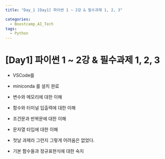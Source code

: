 ```yaml
---
title: "Day_1 [Day1] 파이썬 1 ~ 2강 & 필수과제 1, 2, 3"

categories:
  - Boostcamp_AI_Tech
tags:
  - Python
---
```


# [Day1] 파이썬 1 ~ 2강 & 필수과제 1, 2, 3

* VSCode를 
* miniconda 를 설치 완료

* 변수와 메모리에 대한 이해
* 함수와 터미널 입출력에 대한 이해
* 조건문과 반복문에 대한 이해
* 문자열 타입에 대한 이해

* 첫날 과제라 그런지 그렇게 어려움은 없었다.

* 기본 함수들과 정규표현식에 대한 숙지
